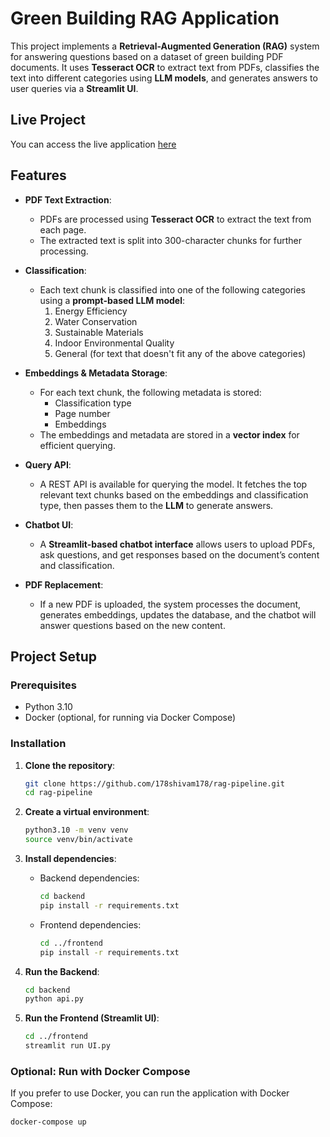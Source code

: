 # Green Building RAG Application

This project implements a **Retrieval-Augmented Generation (RAG)** system for answering questions based on a dataset of green building PDF documents. It uses **Tesseract OCR** to extract text from PDFs, classifies the text into different categories using **LLM models**, and generates answers to user queries via a **Streamlit UI**.

## Live Project

You can access the live application [here](https://20.39.198.211:8501/)


## Features

- **PDF Text Extraction**:
  - PDFs are processed using **Tesseract OCR** to extract the text from each page.
  - The extracted text is split into 300-character chunks for further processing.

- **Classification**:
  - Each text chunk is classified into one of the following categories using a **prompt-based LLM model**:
    1. Energy Efficiency
    2. Water Conservation
    3. Sustainable Materials
    4. Indoor Environmental Quality
    5. General (for text that doesn't fit any of the above categories)

- **Embeddings & Metadata Storage**:
  - For each text chunk, the following metadata is stored:
    - Classification type
    - Page number
    - Embeddings
  - The embeddings and metadata are stored in a **vector index** for efficient querying.

- **Query API**:
  - A REST API is available for querying the model. It fetches the top relevant text chunks based on the embeddings and classification type, then passes them to the **LLM** to generate answers.

- **Chatbot UI**:
  - A **Streamlit-based chatbot interface** allows users to upload PDFs, ask questions, and get responses based on the document’s content and classification.

- **PDF Replacement**:
  - If a new PDF is uploaded, the system processes the document, generates embeddings, updates the database, and the chatbot will answer questions based on the new content.

## Project Setup

### Prerequisites

- Python 3.10
- Docker (optional, for running via Docker Compose)

### Installation

1. **Clone the repository**:
    ```bash
    git clone https://github.com/178shivam178/rag-pipeline.git
    cd rag-pipeline
    ```

2. **Create a virtual environment**:
    ```bash
    python3.10 -m venv venv
    source venv/bin/activate
    ```

3. **Install dependencies**:

   - Backend dependencies:
     ```bash
     cd backend
     pip install -r requirements.txt
     ```

   - Frontend dependencies:
     ```bash
     cd ../frontend
     pip install -r requirements.txt
     ```

4. **Run the Backend**:
    ```bash
    cd backend
    python api.py
    ```

5. **Run the Frontend (Streamlit UI)**:
    ```bash
    cd ../frontend
    streamlit run UI.py
    ```

### Optional: Run with Docker Compose

If you prefer to use Docker, you can run the application with Docker Compose:

```bash
docker-compose up
